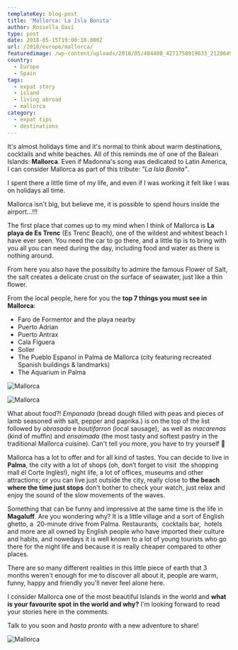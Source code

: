 ```yaml
---
templateKey: blog-post
title: 'Mallorca: La Isla Bonita'
author: Rossella Daví
type: post
date: 2018-05-15T19:00:18.000Z
url: /2018/europe/mallorca/
featuredimage: /wp-content/uploads/2018/05/484408_4271758919633_2128649041_n.jpg
country:
  - Europe
  - Spain
tags:
  - expat story
  - island
  - living abroad
  - mallorca
category:
  - expat tips
  - destinations
---
```


It's almost holidays time and it's normal to think about warm destinations, cocktails and white beaches. All of this reminds me of one of the Baleari Islands: **Mallorca**. Even if Madonna's song was dedicated to Latin America, I can consider Mallorca as part of this tribute: _"La Isla Bonita"_.

I spent there a little time of my life, and even if I was working it felt like I was on holidays all time.

Mallorca isn't big, but believe me, it is possible to spend hours inside the airport…!!!

The first place that comes up to my mind when I think of Mallorca is **La playa de Es Trenc** (Es Trenc Beach), one of the wildest and whitest beach I have ever seen. You need the car to go there, and a little tip is to bring with you all you can need during the day, including food and water as there is nothing around.

From here you also have the possibilty to admire the famous Flower of Salt, the salt creates a delicate crust on the surface of seawater, just like a thin flower.

From the local people, here for you the **top 7 things you must see in Mallorca**:

- Faro de Formentor and the playa nearby
- Puerto Adrian
- Puerto Antrax
- Cala Figuera
- Soller
- The Pueblo Espanol in Palma de Mallorca (city featuring recreated Spanish buildings & landmarks)
- The Aquarium in Palma

![Mallorca](/img/uploads/2018/05/427460_4150624891358_1635144725_n.jpg)

![Mallorca](/img/uploads/2018/05/528682_4198437446642_1882371668_n.jpg)

What about food?! _Empanada_ (bread dough filled with peas and pieces of lamb seasoned with salt, pepper and paprika.) is on the top of the list followed by _obrasada_ e *boutifarron* (local sausage),  as well as _macarenas_ (kind of muffin) and _ensaimada_ (the most tasty and softest pastry in the traditional Mallorca cuisine). Can't tell you more, you have to try yourself 🙂

Mallorca has a lot to offer and for all kind of tastes. You can decide to live in **Palma**, the city with a lot of shops (oh, don’t forget to visit  the shopping mall él Corte Inglès!), night life, a lot of offices, museums and other attractions; or you can live just outside the city, really close to **the beach where the time just stops** don't bother to check your watch, just relax and enjoy the sound of the slow movements of the waves.

Something that can be funny and impressive at the same time is the life in **Magaluff**. Are you wondering why? It is a little village and a sort of English ghetto, a  20-minute drive from Palma. Restaurants,  cocktails bar,  hotels and more are all owned by English people who have imported their culture and habits, and nowedays it is well known to a lot of young tourists who go there for the night life and because it is really cheaper compared to other places.

There are so many different realities in this little piece of earth that 3 months weren't enough for me to discover all about it, people are warm, funny, happy and friendly you'll never feel alone here.

I consider Mallorca one of the most beautiful Islands in the world and **what is your favourite spot in the world and why?** I'm looking forward to read your stories here in the comments.

Talk to you soon and _hasta pronto_ with a new adventure to share!

![Mallorca](/img/uploads/2018/05/394522_4198436486618_351003565_n.jpg)
